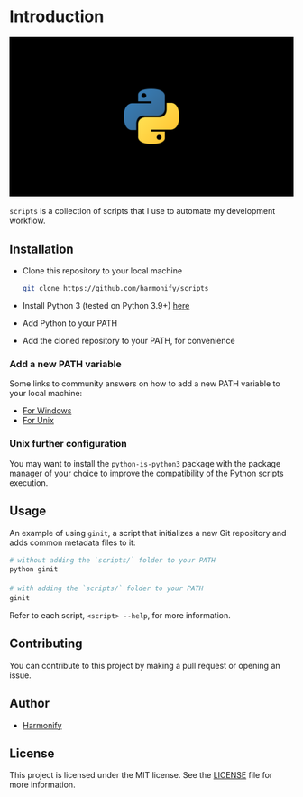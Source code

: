 # Introduction

<img src="https://raw.githubusercontent.com/harmonify/scripts/main/.github/img/preview.png" width="600">

`scripts` is a collection of scripts that I use to automate my development workflow.

## Installation

* Clone this repository to your local machine

    ```bash
    git clone https://github.com/harmonify/scripts
    ```

* Install Python 3 (tested on Python 3.9+) [here](https://www.python.org/downloads/)
* Add Python to your PATH
* Add the cloned repository to your PATH, for convenience

### Add a new PATH variable

Some links to community answers on how to add a new PATH variable to your local machine:

* [For Windows](https://stackoverflow.com/questions/44272416/how-to-add-a-folder-to-path-environment-variable-in-windows-10-with-screensho)
* [For Unix](https://unix.stackexchange.com/questions/26047/how-to-correctly-add-a-path-to-path)

### Unix further configuration

You may want to install the `python-is-python3` package with the package manager of your choice to improve the compatibility of the Python scripts execution.

## Usage

An example of using `ginit`, a script that initializes a new Git repository and adds common metadata files to it:

```bash
# without adding the `scripts/` folder to your PATH
python ginit

# with adding the `scripts/` folder to your PATH
ginit
```

Refer to each script, `<script> --help`, for more information.

## Contributing

You can contribute to this project by making a pull request or opening an issue.

## Author

* [Harmonify](https://github.com/harmonify)

## License

This project is licensed under the MIT license. See the [LICENSE](LICENSE) file for more information.
